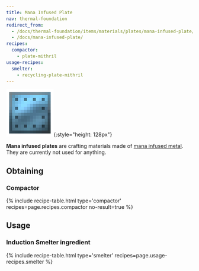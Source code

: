 ```yaml
---
title: Mana Infused Plate
nav: thermal-foundation
redirect_from:
  - /docs/thermal-foundation/items/materials/plates/mana-infused-plate/
  - /docs/mana-infused-plate/
recipes:
  compactor:
    - plate-mithril
usage-recipes:
  smelter:
    - recycling-plate-mithril
---
```


![Mana infused plate](/assets/images/thermal-foundation/plate-mithril.png){:style="height: 128px"}


**Mana infused plates** are crafting materials made of [mana infused
metal](/docs/thermal-foundation/mana-infused-ingot/). They are currently not used for anything.


Obtaining
---------

### Compactor
{% include recipe-table.html type='compactor' recipes=page.recipes.compactor no-result=true %}


Usage
-----

### Induction Smelter ingredient
{% include recipe-table.html type='smelter' recipes=page.usage-recipes.smelter %}
